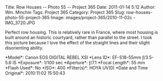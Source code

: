 Title: Row Houses -- Photo 55 -- Project 365
Date: 2011-01-14 5:12
Author: Wm. Minchin
Tags: Project 365
Category: Project 365
Slug: row-houses-photo-55-project-365
Image: images/project-365/2010-11-02c - IMG_3720.JPG

Perfect row housing. This is relatively rare in France, where most
housing is built around an historic courtyard, rather than parallel to
the street. I took this picture because I love the effect of the
straight lines and their slight disorienting ability.

<div markdown=1 class="photo-infobox">
*Model*: Canon EOS DIGITAL REBEL XSI  
*Lens ID*: EF-S18-55mm ƒ/3.5-5.6 IS  
*Exposure*: 1/100 sec  
*Aperture*: ƒ/7.1  
*Focal Length*: 55 mm  
*Flash Used*: No  
*ISO*: 400  
*Filter(s)*: HOYA UV(0)  
*Date and Time Original*: 2010:11:02 15:50:43
</div>
